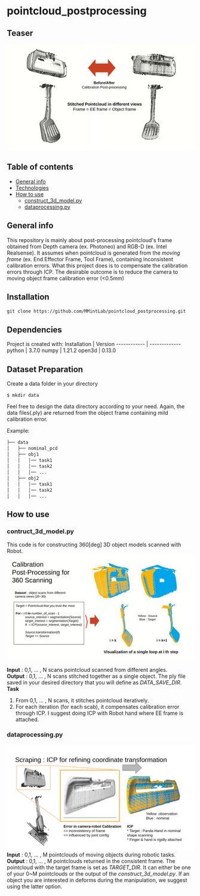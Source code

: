 # pointcloud_postprocessing
 
## Teaser

![construct seamless 3d model](figures/git_3d_modelling_teaser.gif)


## Table of contents
* [General info](#general-info)
* [Technologies](#technologies)
* [How to use](#Codes)
	* [construct_3d_model.py](#construct_3d_model.py)  
	* [dataprocessing.py](#dataprocessing.py)  


## General info
This repository is mainly about post-processing pointcloud's frame obtained from Depth camera (ex. Photoneo) and RGB-D (ex. Intel Realsense). 
It assumes when pointcloud is generated from the *moving frame* (ex. End Effector Frame, Tool Frame), containing inconsistent calibration errors.
What this project does is to compensate the calibration errors through ICP. The desirable outcome is to reduce the camera to moving object frame calibration error (<0.5mm)

## Installation
```
git clone https://github.com/MMintLab/pointcloud_postprocessing.git
```

## Dependencies
Project is created with:
Installation | Version
------------ | -------------
python | 3.7.0
numpy | 1.21.2
open3d | 0.13.0

## Dataset Preparation
Create a data folder in your directory 
```
$ mkdir data
```
Feel free to design the data directory according to your need. Again, the data files(.ply) are returned from the object frame containing mild calibration error.

Example: 
```
├── data
│   ├── nominal_pcd
│   ├── obj1
│   │   │── task1
│   │   │── task2
│   │   │── ...
│   ├── obj2
│   │   │── task1
│   │   │── task2
│   │   │── ...
```




## How to use

### contruct_3d_model.py
This code is for constructing 360[deg] 3D object models scanned with Robot.\
![Summary of construct_3d_model.py](figures/git_3d_modelling_teaser2.gif)

**Input** : 0,1, ... , N scans pointcloud scanned from different angles.\
**Output** : 0,1, ... , N scans stitched together as a single object. The ply file saved in your desired directory that you will define as *DATA_SAVE_DIR*. \
**Task** 
1.  From 0,1, ... , N scans, it stitches pointcloud iteratively. 
2. For each iteration (for each scab), it compensates calibration error through ICP. I suggest doing ICP with Robot hand where EE frame is attached.



### dataprocessing.py
![Summary of dataprocessing.py](figures/git-pointcloud_postprocessing.png)
**Input** : 0,1, ... , M pointclouds of moving objects during robotic tasks. \
**Output** : 0,1, ... , M pointclouds returned in the consistent frame. The pointcloud with the target frame is set as *TARGET_DIR*. It can either be one of your 0~M pointclouds or the output of the *construct_3d_model.py*. If an object you are interested in deforms during the manipulation, we suggest using the latter option.
